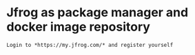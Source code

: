 # Jfrog as package manager and docker image repository


    Login to *https://my.jfrog.com/* and register yourself
